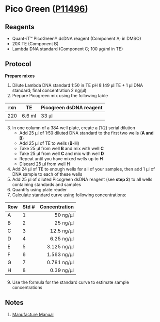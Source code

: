 # Pico Green ([P11496](https://www.thermofisher.com/order/catalog/product/P11496))

## Reagents

* Quant-iT™ PicoGreen® dsDNA reagent (Component A; in DMSO)
* 20X TE (Component B)
* Lambda DNA standard (Component C; 100 µg/ml in TE)

## Protocol

**Prepare mixes**
1. Dilute Lambda DNA standard 1:50 in TE pH 8 (49 µl TE + 1 µl DNA standard; final concentration 2 ng/µl)
2. Prepare Picogreen mix using the following table

| rxn | TE     | Picogreen dsDNA reagent |
|-----|--------|-------------------------|
| 220 | 6.6 ml | 33 µl                   |

3. In one column of a 384 well plate, create a (1:2) serial dilution
    * Add 25 µl of 1:50 diluted DNA standard to the first two wells (**A and B**)
    * Add 25 µl of TE to wells (**B-H**)
    * Take 25 µl from well **B** and mix with well **C**
    * Take 25 µl from well **C** and mix with well **D**
    * Repeat until you have mixed wells up to **H**
    * Discard 25 µl from well **H**
4. Add 24 µl of TE to enough wells for all of your samples, then add 1 µl of DNA sample to each of these wells
6. Add 25 µl of diluted Picogreen dsDNA reagent (see **step 2**) to all wells containing standards and samples
7. Quantify using plate reader
8. Calculate standard curve using following concentrations:

| Row | Std # | Concentration  |
|-----|-------|---------------:|
| A   | 1     | 50 ng/µl       |
| B   | 2     | 25 ng/µl       |
| C   | 3     | 12.5 ng/µl     |
| D   | 4     | 6.25 ng/µl     |
| E   | 5     | 3.125 ng/µl    |
| F   | 6     | 1.563 ng/µl    |
| G   | 7     | 0.781 ng/µl    |
| H   | 8     | 0.39 ng/µl     |

9. Use the formula for the standard curve to estimate sample concentrations

## Notes
1. [Manufacture Manual](https://tools.thermofisher.com/content/sfs/manuals/mp07581.pdf)
